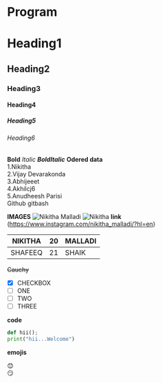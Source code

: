 # Program
# Heading1
## Heading2
### Heading3
#### Heading4
##### Heading5
###### Heading6
**Bold**
*Italic*
***BoldItalic***
**Odered data**  
1.Nikitha  
2.Vijay Devarakonda  
3.Abhijeeet  
4.Akhilcj6  
5.Anudheesh Parisi  
    Github
    gitbash   
    
**IMAGES**
![Nikitha Malladi](https://pbs.twimg.com/profile_images/1268236237091090432/lclAWR76.jpg)
![Nikitha](https://encrypted-tbn0.gstatic.com/images?q=tbn:ANd9GcRok_WKzYNW4u-60-vsQONC2ZNyKq2SqS6rdA&usqp=CAU)
**link**  
(https://www.instagram.com/nikitha_malladi/?hl=en)      


|NIKITHA|20|MALLADI|  
|-------|------|------|  
|SHAFEEQ|21|SHAIK|   

~~Cauchy~~  

- [X] CHECKBOX  
- [ ] ONE  
- [ ] TWO   
- [ ] THREE   

**code**
 
 ```PYTHON
 def hii();
 print("hii...Welcome")  
 ```
 
 **emojis**  
 
 :blush:  
 :smirk:  
 
